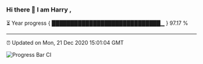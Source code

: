 ### Hi there 👋 I am Harry , 

⏳ Year progress { █████████████████████████████▁ } 97.17 %

---

⏰ Updated on Mon, 21 Dec 2020 15:01:04 GMT

![Progress Bar CI](https://github.com/duykhang68/duykhang68/workflows/Progress%20Bar%20CI/badge.svg)
